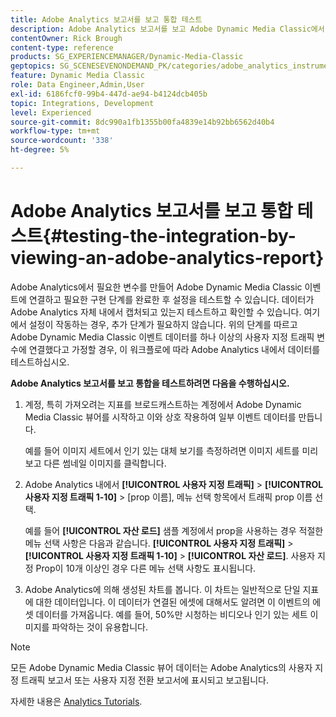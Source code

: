 ```yaml
---
title: Adobe Analytics 보고서를 보고 통합 테스트
description: Adobe Analytics 보고서를 보고 Adobe Dynamic Media Classic에서 통합을 테스트하는 방법을 알아봅니다.
contentOwner: Rick Brough
content-type: reference
products: SG_EXPERIENCEMANAGER/Dynamic-Media-Classic
geptopics: SG_SCENESEVENONDEMAND_PK/categories/adobe_analytics_instrumentation_kit
feature: Dynamic Media Classic
role: Data Engineer,Admin,User
exl-id: 6186fcf0-99b4-447d-ae94-b4124dcb405b
topic: Integrations, Development
level: Experienced
source-git-commit: 8dc990a1fb1355b00fa4839e14b92bb6562d40b4
workflow-type: tm+mt
source-wordcount: '338'
ht-degree: 5%

---
```


# Adobe Analytics 보고서를 보고 통합 테스트{#testing-the-integration-by-viewing-an-adobe-analytics-report}

Adobe Analytics에서 필요한 변수를 만들어 Adobe Dynamic Media Classic 이벤트에 연결하고 필요한 구현 단계를 완료한 후 설정을 테스트할 수 있습니다. 데이터가 Adobe Analytics 자체 내에서 캡처되고 있는지 테스트하고 확인할 수 있습니다. 여기에서 설정이 작동하는 경우, 추가 단계가 필요하지 않습니다. 위의 단계를 따르고 Adobe Dynamic Media Classic 이벤트 데이터를 하나 이상의 사용자 지정 트래픽 변수에 연결했다고 가정할 경우, 이 워크플로에 따라 Adobe Analytics 내에서 데이터를 테스트하십시오.

**Adobe Analytics 보고서를 보고 통합을 테스트하려면 다음을 수행하십시오.**

1. 계정, 특히 가져오려는 지표를 브로드캐스트하는 계정에서 Adobe Dynamic Media Classic 뷰어를 시작하고 이와 상호 작용하여 일부 이벤트 데이터를 만듭니다.

   예를 들어 이미지 세트에서 인기 있는 대체 보기를 측정하려면 이미지 세트를 미리 보고 다른 썸네일 이미지를 클릭합니다.

1. Adobe Analytics 내에서 **[!UICONTROL 사용자 지정 트래픽]** > **[!UICONTROL 사용자 지정 트래픽 1-10]** > [prop 이름], 메뉴 선택 항목에서 트래픽 prop 이름 선택.

   예를 들어 **[!UICONTROL 자산 로드]** 샘플 계정에서 prop을 사용하는 경우 적절한 메뉴 선택 사항은 다음과 같습니다. **[!UICONTROL 사용자 지정 트래픽]** > **[!UICONTROL 사용자 지정 트래픽 1-10]** > **[!UICONTROL 자산 로드]**. 사용자 지정 Prop이 10개 이상인 경우 다른 메뉴 선택 사항도 표시됩니다.

1. Adobe Analytics에 의해 생성된 차트를 봅니다. 이 차트는 일반적으로 단일 지표에 대한 데이터입니다. 이 데이터가 연결된 에셋에 대해서도 알려면 이 이벤트의 에셋 데이터를 가져옵니다. 예를 들어, 50%만 시청하는 비디오나 인기 있는 세트 이미지를 파악하는 것이 유용합니다.

>[!NOTE]
>
>모든 Adobe Dynamic Media Classic 뷰어 데이터는 Adobe Analytics의 사용자 지정 트래픽 보고서 또는 사용자 지정 전환 보고서에 표시되고 보고됩니다.

자세한 내용은 [Analytics Tutorials](https://experienceleague.adobe.com/en/docs/analytics-learn/tutorials/overview).